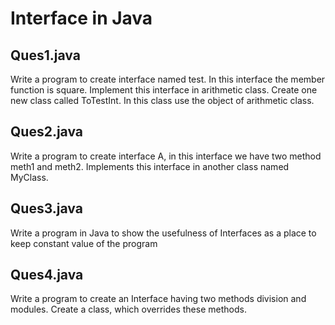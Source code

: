 # Interface in Java

## Ques1.java

Write a program to create interface named test. In this interface the member function is square.
Implement this interface in arithmetic class. Create one new class called ToTestInt. In this class
use the object of arithmetic class.

## Ques2.java

Write a program to create interface A, in this interface we have two method meth1 and meth2.
Implements this interface in another class named MyClass.

## Ques3.java

Write a program in Java to show the usefulness of Interfaces as a place to keep constant value of
the program

## Ques4.java

Write a program to create an Interface having two methods division and modules. Create a class,
which overrides these methods.
